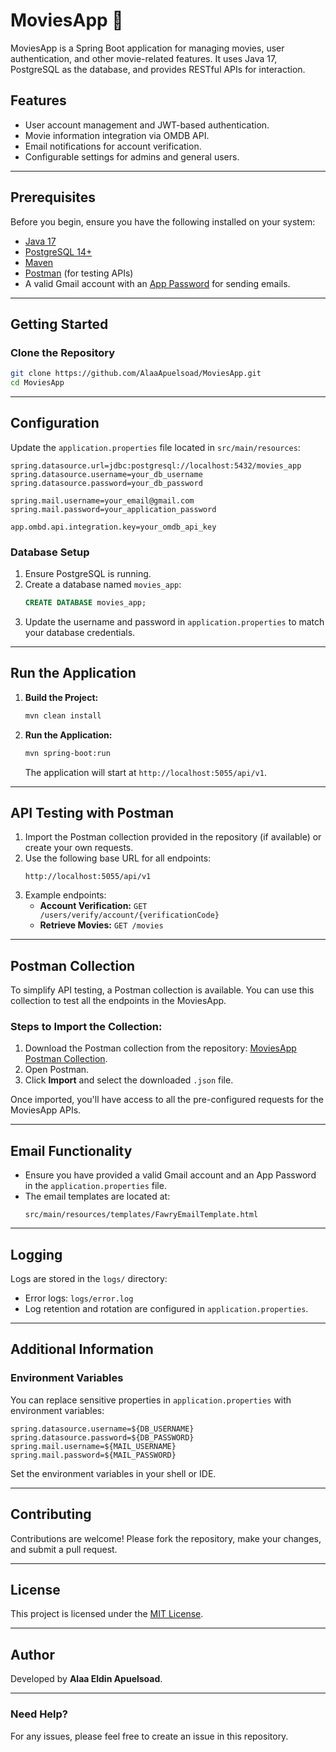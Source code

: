 # MoviesApp 🎥

MoviesApp is a Spring Boot application for managing movies, user authentication, and other movie-related features. It uses Java 17, PostgreSQL as the database, and provides RESTful APIs for interaction.

## Features

- User account management and JWT-based authentication.
- Movie information integration via OMDB API.
- Email notifications for account verification.
- Configurable settings for admins and general users.

---

## Prerequisites

Before you begin, ensure you have the following installed on your system:

- [Java 17](https://www.oracle.com/java/technologies/javase-downloads.html)
- [PostgreSQL 14+](https://www.postgresql.org/download/)
- [Maven](https://maven.apache.org/install.html)
- [Postman](https://www.postman.com/downloads/) (for testing APIs)
- A valid Gmail account with an [App Password](https://support.google.com/accounts/answer/185833?hl=en) for sending emails.

---

## Getting Started

### Clone the Repository

```bash
git clone https://github.com/AlaaApuelsoad/MoviesApp.git
cd MoviesApp
```

---

## Configuration

Update the `application.properties` file located in `src/main/resources`:

```properties
spring.datasource.url=jdbc:postgresql://localhost:5432/movies_app
spring.datasource.username=your_db_username
spring.datasource.password=your_db_password

spring.mail.username=your_email@gmail.com
spring.mail.password=your_application_password

app.ombd.api.integration.key=your_omdb_api_key
```

### Database Setup
1. Ensure PostgreSQL is running.
2. Create a database named `movies_app`:
   ```sql
   CREATE DATABASE movies_app;
   ```
3. Update the username and password in `application.properties` to match your database credentials.

---

## Run the Application

1. **Build the Project:**
   ```bash
   mvn clean install
   ```
2. **Run the Application:**
   ```bash
   mvn spring-boot:run
   ```
   The application will start at `http://localhost:5055/api/v1`.

---

## API Testing with Postman

1. Import the Postman collection provided in the repository (if available) or create your own requests.
2. Use the following base URL for all endpoints:
   ```
   http://localhost:5055/api/v1
   ```
3. Example endpoints:
   - **Account Verification:** `GET /users/verify/account/{verificationCode}`
   - **Retrieve Movies:** `GET /movies`

---

## Postman Collection

To simplify API testing, a Postman collection is available. You can use this collection to test all the endpoints in the MoviesApp.

### Steps to Import the Collection:
1. Download the Postman collection from the repository: [MoviesApp Postman Collection](postman/MoviesApp.postman_collection.json).
2. Open Postman.
3. Click **Import** and select the downloaded `.json` file.

Once imported, you'll have access to all the pre-configured requests for the MoviesApp APIs.

---

## Email Functionality

- Ensure you have provided a valid Gmail account and an App Password in the `application.properties` file.
- The email templates are located at:
  ```
  src/main/resources/templates/FawryEmailTemplate.html
  ```

---

## Logging

Logs are stored in the `logs/` directory:
- Error logs: `logs/error.log`
- Log retention and rotation are configured in `application.properties`.

---

## Additional Information

### Environment Variables
You can replace sensitive properties in `application.properties` with environment variables:
```properties
spring.datasource.username=${DB_USERNAME}
spring.datasource.password=${DB_PASSWORD}
spring.mail.username=${MAIL_USERNAME}
spring.mail.password=${MAIL_PASSWORD}
```

Set the environment variables in your shell or IDE.

---

## Contributing

Contributions are welcome! Please fork the repository, make your changes, and submit a pull request.

---

## License

This project is licensed under the [MIT License](LICENSE).

---

## Author

Developed by **Alaa Eldin Apuelsoad**.

---

### Need Help?
For any issues, please feel free to create an issue in this repository.

